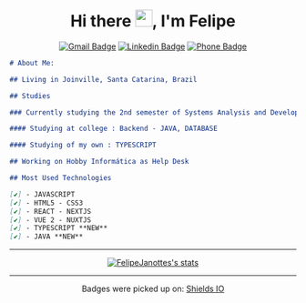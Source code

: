 <div align="center">

# Hi there <img src="https://media.giphy.com/media/hvRJCLFzcasrR4ia7z/giphy.gif" width="30"/>, I'm **Felipe**

<div>

[![Gmail Badge](https://img.shields.io/badge/-mail-red?style=for-the-badge&logo=google&logoColor=white&link=mailto:f.a.janotte@gmail.com)](mailto:f.a.janotte@gmail.com/)
[![Linkedin Badge](https://img.shields.io/badge/-Linkedin-blue?style=for-the-badge&logo=Linkedin&logoColor=white&link=https://github.com/FelipeJanotte)](https://www.linkedin.com/in/felipe-augusto-janotte-662626195/)
[![Phone Badge](https://img.shields.io/badge/-Whatsapp-brightgreen?style=for-the-badge&logo=Whatsapp&logoColor=white&link=https://api.whatsapp.com/send/?phone=554797007278&app_absent=0)](https://api.whatsapp.com/send/?phone=554797007278&app_absent=0)

</div>

</div>

```md
# About Me:

## Living in Joinville, Santa Catarina, Brazil

## Studies

### Currently studying the 2nd semester of Systems Analysis and Development

#### Studying at college : Backend - JAVA, DATABASE

#### Studying of my own : TYPESCRIPT

## Working on Hobby Informática as Help Desk

## Most Used Technologies

[✔️] - JAVASCRIPT
[✔️] - HTML5 - CSS3
[✔️] - REACT - NEXTJS
[✔️] - VUE 2 - NUXTJS
[✔️] - TYPESCRIPT **NEW**
[✔️] - JAVA **NEW**
```

---

<div align="center">
<a  href="https://github.com/anuraghazra/github-readme-stats">
<img 
src="https://github-readme-stats.vercel.app/api?username=FelipeJanotte&show_icons=true&hide_border=true"
alt="FelipeJanottes's stats"/>
</a>
</div>

---

<p align="center">
Badges were picked up on: 
<a href="https://shields.io/">Shields IO</a>
</p>
